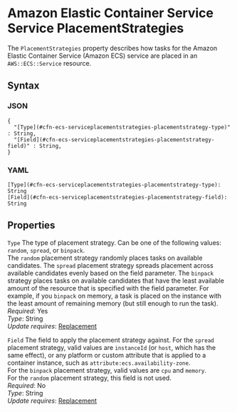 # Amazon Elastic Container Service Service PlacementStrategies<a name="aws-properties-ecs-service-placementstrategies-placementstrategy"></a>

The `PlacementStrategies` property describes how tasks for the Amazon Elastic Container Service \(Amazon ECS\) service are placed in an `AWS::ECS::Service` resource\.

## Syntax<a name="w2922ab1c21c10d102c17c37b5"></a>

### JSON<a name="aws-properties-ecs-serviceplacementstrategies-placementstrategy-syntax.json"></a>

```
{
  "[Type](#cfn-ecs-serviceplacementstrategies-placementstrategy-type)" : String,
  "[Field](#cfn-ecs-serviceplacementstrategies-placementstrategy-field)" : String,
}
```

### YAML<a name="aws-properties-ecs-serviceplacementstrategies-placementstrategy-syntax.yaml"></a>

```
[Type](#cfn-ecs-serviceplacementstrategies-placementstrategy-type): String
[Field](#cfn-ecs-serviceplacementstrategies-placementstrategy-field): String
```

## Properties<a name="w2922ab1c21c10d102c17c37b7"></a>

`Type`  <a name="cfn-ecs-serviceplacementstrategies-placementstrategy-type"></a>
The type of placement strategy\. Can be one of the following values: `random`, `spread`, or `binpack`\.  
The `random` placement strategy randomly places tasks on available candidates\. The `spread` placement strategy spreads placement across available candidates evenly based on the field parameter\. The `binpack` strategy places tasks on available candidates that have the least available amount of the resource that is specified with the field parameter\. For example, if you `binpack` on memory, a task is placed on the instance with the least amount of remaining memory \(but still enough to run the task\)\.  
*Required*: Yes  
*Type*: String  
*Update requires*: [Replacement](using-cfn-updating-stacks-update-behaviors.md#update-replacement)

`Field`  <a name="cfn-ecs-serviceplacementstrategies-placementstrategy-field"></a>
The field to apply the placement strategy against\. For the `spread` placement strategy, valid values are `instanceId` \(or `host`, which has the same effect\), or any platform or custom attribute that is applied to a container instance, such as `attribute:ecs.availability-zone`\.  
For the `binpack` placement strategy, valid values are `cpu` and `memory`\.  
For the `random` placement strategy, this field is not used\.  
*Required*: No  
*Type*: String  
*Update requires*: [Replacement](using-cfn-updating-stacks-update-behaviors.md#update-replacement)